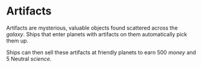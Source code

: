 # Artifacts

Artifacts are mysterious, valuable objects found scattered across the *galaxy*. Ships that enter planets with artifacts on them automatically pick them up.

Ships can then sell these artifacts at friendly planets to earn 500 *money* and 5 Neutral *science*. 
